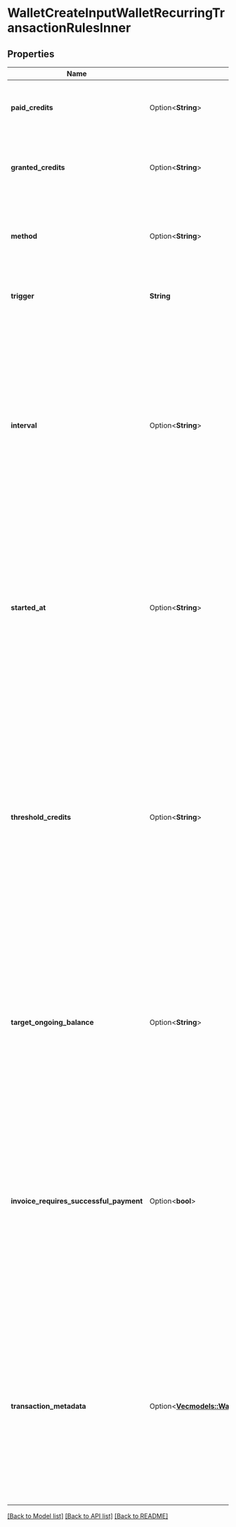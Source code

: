 # WalletCreateInputWalletRecurringTransactionRulesInner

## Properties

Name | Type | Description | Notes
------------ | ------------- | ------------- | -------------
**paid_credits** | Option<**String**> | The number of paid credits used for recurring top-up. | [optional]
**granted_credits** | Option<**String**> | The number of free granted credits used for recurring top-up. | [optional]
**method** | Option<**String**> | The method used for recurring top-up. Possible values are `fixed` or `target`. | [optional]
**trigger** | **String** | The trigger. Possible values are `interval` or `threshold`. | 
**interval** | Option<**String**> | The interval used for recurring top-up. It represents the frequency at which automatic top-up occurs. The interval can be one of the following values: `weekly`, `monthly`, `quarterly` or `yearly`. Required only when trigger is `interval`. | [optional]
**started_at** | Option<**String**> | The effective start date for recurring top-ups. This date should be provided in ISO 8601 datetime format and expressed in Coordinated Universal Time (UTC). | [optional]
**threshold_credits** | Option<**String**> | The threshold for recurring top-ups is the value at which an automatic top-up is triggered. For example, if this threshold is set at 10 credits, an automatic top-up will occur whenever the wallet balance falls to or below 10 credits. Required only when trigger is set to `threshold`. | [optional]
**target_ongoing_balance** | Option<**String**> | The target ongoing balance is the value set for the ongoing balance to be reached by the automatic top-up. Required only when trigger is set to `target`. | [optional]
**invoice_requires_successful_payment** | Option<**bool**> | A boolean setting that, when set to true, delays issuing an invoice for a wallet top-up until a successful payment is made; if false, the invoice is issued immediately upon wallet top-up, regardless of the payment status. Default value of false. | [optional]
**transaction_metadata** | Option<[**Vec<models::WalletCreateInputWalletRecurringTransactionRulesInnerTransactionMetadataInner>**](WalletCreateInput_wallet_recurring_transaction_rules_inner_transaction_metadata_inner.md)> | This optional field allows you to store a list of key-value pairs containing additional information or custom attributes. These key-value pairs will populate the metadata of the wallet transactions triggered by this rule. | [optional]

[[Back to Model list]](../README.md#documentation-for-models) [[Back to API list]](../README.md#documentation-for-api-endpoints) [[Back to README]](../README.md)



